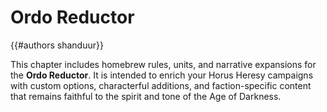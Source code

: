 # Ordo Reductor
{{#authors shanduur}}

This chapter includes homebrew rules, units, and narrative expansions for the **Ordo Reductor**. It is intended to enrich your Horus Heresy campaigns with custom options, characterful additions, and faction-specific content that remains faithful to the spirit and tone of the Age of Darkness.

